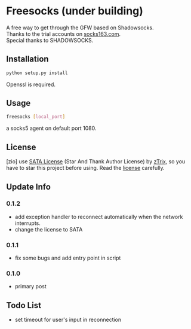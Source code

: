 # Freesocks (under building)

A free way to get through the GFW based on Shadowsocks.<br>
Thanks to the trial accounts on [socks163.com](http://www.socks163.com/).<br>
Special thanks to SHADOWSOCKS.

## Installation
```bash
python setup.py install
```
Openssl is required.

## Usage
```bash
freesocks [local_port]
```
a socks5 agent on default port 1080.

## License

[zio] use [SATA License](LICENSE.txt) (Star And Thank Author License) by [zTrix](https://github.com/zTrix), so you have to star this project before using. Read the [license](LICENSE.txt) carefully.

## Update Info

### 0.1.2
* add exception handler to reconnect automatically when the network interrupts.
* change the license to SATA

### 0.1.1
* fix some bugs and add entry point in script

### 0.1.0
* primary post


## Todo List
* set timeout for user's input in reconnection


